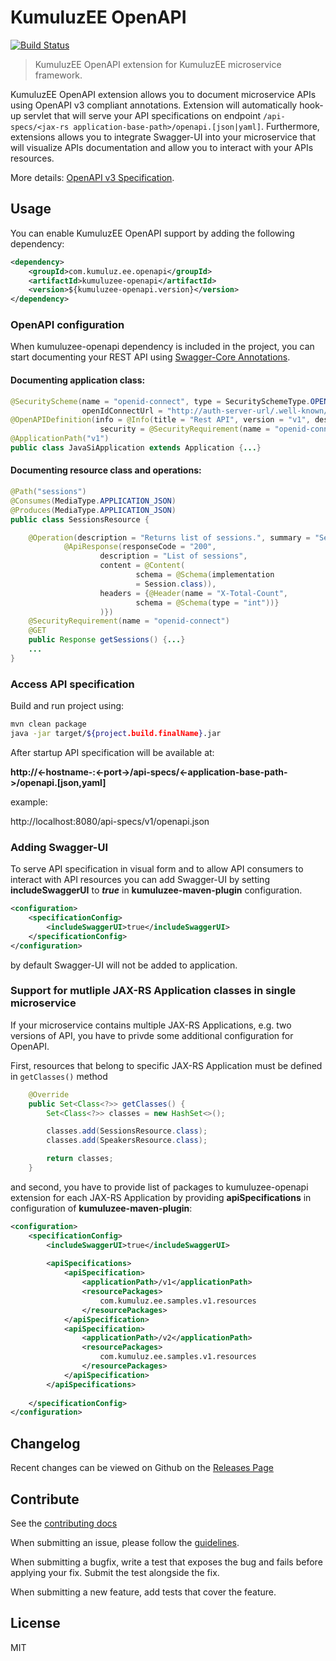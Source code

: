 # KumuluzEE OpenAPI
[![Build Status](https://img.shields.io/travis/kumuluz/kumuluzee-openapi/master.svg?style=flat)](https://travis-ci.org/kumuluz/kumuluzee-openapi)

> KumuluzEE OpenAPI extension for KumuluzEE microservice framework. 

KumuluzEE OpenAPI extension allows you to document microservice APIs using OpenAPI v3 compliant annotations. Extension will automatically hook-up servlet that will 
serve your API specifications on endpoint ```/api-specs/<jax-rs application-base-path>/openapi.[json|yaml]```. Furthermore, extensions allows you to integrate Swagger-UI into your
microservice that will visualize APIs documentation and allow you to interact with your APIs resources.
 
More details: [OpenAPI v3 Specification](https://github.com/OAI/OpenAPI-Specification/blob/master/versions/3.0.0.md).

## Usage

You can enable KumuluzEE OpenAPI support by adding the following dependency:
```xml
<dependency>
    <groupId>com.kumuluz.ee.openapi</groupId>
    <artifactId>kumuluzee-openapi</artifactId>
    <version>${kumuluzee-openapi.version}</version>
</dependency>
```

### OpenAPI configuration

When kumuluzee-openapi dependency is included in the project, you can start documenting your REST API using [Swagger-Core Annotations](https://github.com/swagger-api/swagger-core/wiki/Annotations-2.X).

#### Documenting application class:
```java
@SecurityScheme(name = "openid-connect", type = SecuritySchemeType.OPENIDCONNECT, 
                openIdConnectUrl = "http://auth-server-url/.well-known/openid-configuration")
@OpenAPIDefinition(info = @Info(title = "Rest API", version = "v1", description = "JavaSI API for managing conference.", 
                    security = @SecurityRequirement(name = "openid-connect"), servers = @Server(url ="http://localhost:8080/v1")))
@ApplicationPath("v1")
public class JavaSiApplication extends Application {...}
```


#### Documenting resource class and operations:
```java
@Path("sessions")
@Consumes(MediaType.APPLICATION_JSON)
@Produces(MediaType.APPLICATION_JSON)
public class SessionsResource {

    @Operation(description = "Returns list of sessions.", summary = "Sessions list", tags = "sessions", responses = {
            @ApiResponse(responseCode = "200",
                    description = "List of sessions",
                    content = @Content(
                            schema = @Schema(implementation
                            = Session.class)),
                    headers = {@Header(name = "X-Total-Count",
                            schema = @Schema(type = "int"))}
                    )})
    @SecurityRequirement(name = "openid-connect")
    @GET
    public Response getSessions() {...} 
    ...
}
```


### Access API specification

Build and run project using:

```bash
mvn clean package
java -jar target/${project.build.finalName}.jar
```


After startup API specification will be available at:

**http://<-hostname-:<-port->/api-specs/<-application-base-path->/openapi.[json,yaml]**

example:

http://localhost:8080/api-specs/v1/openapi.json


### Adding Swagger-UI

To serve API specification in visual form and to allow API consumers to interact with API resources you can add Swagger-UI by setting 
 **includeSwaggerUI** to ***true*** in **kumuluzee-maven-plugin** configuration.

```xml
<configuration>
    <specificationConfig>
        <includeSwaggerUI>true</includeSwaggerUI>
    </specificationConfig>
</configuration>
```

by default Swagger-UI will not be added to application.


### Support for mutliple JAX-RS Application classes in single microservice

If your microservice contains multiple JAX-RS Applications, e.g. two versions of API, you have to privde some additional configuration for OpenAPI.

First, resources that belong to specific JAX-RS Application must be defined in ```getClasses()``` method

```java
    @Override
    public Set<Class<?>> getClasses() {
        Set<Class<?>> classes = new HashSet<>();

        classes.add(SessionsResource.class);
        classes.add(SpeakersResource.class);

        return classes;
    }
```

and second, you have to provide list of packages to kumuluzee-openapi extension for each JAX-RS Application by providing **apiSpecifications** in configuration of **kumuluzee-maven-plugin**:

```xml
<configuration>
    <specificationConfig>
        <includeSwaggerUI>true</includeSwaggerUI>
        
        <apiSpecifications>
            <apiSpecification>
                <applicationPath>/v1</applicationPath>
                <resourcePackages>
                    com.kumuluz.ee.samples.v1.resources
                </resourcePackages>
            </apiSpecification>
            <apiSpecification>
                <applicationPath>/v2</applicationPath>
                <resourcePackages>
                    com.kumuluz.ee.samples.v1.resources
                </resourcePackages>
            </apiSpecification>
        </apiSpecifications>
        
    </specificationConfig>
</configuration>
```

## Changelog

Recent changes can be viewed on Github on the [Releases Page](https://github.com/kumuluz/kumuluzee-openapi/releases)


## Contribute

See the [contributing docs](https://github.com/kumuluz/kumuluzee-openapi/blob/master/CONTRIBUTING.md)

When submitting an issue, please follow the 
[guidelines](https://github.com/kumuluz/kumuluzee-openapi/blob/master/CONTRIBUTING.md#bugs).

When submitting a bugfix, write a test that exposes the bug and fails before applying your fix. Submit the test 
alongside the fix.

When submitting a new feature, add tests that cover the feature.


## License

MIT
